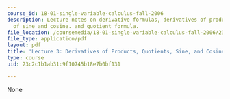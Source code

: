 ```yaml
---
course_id: 18-01-single-variable-calculus-fall-2006
description: Lecture notes on derivative formulas, derivatives of products, derivative
  of sine and cosine. and quotient formula.
file_location: /coursemedia/18-01-single-variable-calculus-fall-2006/23c2c1b1ab31c9f10745b18e7b0bf131_lec3.pdf
file_type: application/pdf
layout: pdf
title: 'Lecture 3: Derivatives of Products, Quotients, Sine, and Cosine'
type: course
uid: 23c2c1b1ab31c9f10745b18e7b0bf131

---
```

None